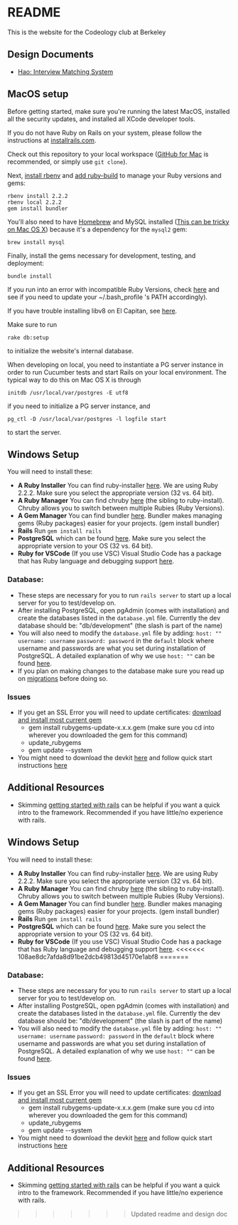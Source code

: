 # README
This is the website for the Codeology club at Berkeley

## Design Documents

* [Hao: Interview Matching System](doc/interviewMatchingSystem.md)

## MacOS setup

Before getting started, make sure you're running the latest MacOS, installed all the security updates, and installed all XCode developer tools.

If you do not have Ruby on Rails on your system, please follow the instructions at [installrails.com](http://www.installrails.com).

Check out this repository to your local workspace ([GitHub for Mac](http://mac.github.com/) is recommended, or simply use `git clone`).

Next, [install rbenv](https://github.com/sstephenson/rbenv#installation) and
[add ruby-build](https://github.com/sstephenson/ruby-build#installation) to
manage your Ruby versions and gems:

```
rbenv install 2.2.2
rbenv local 2.2.2
gem install bundler
```

You'll also need to have [Homebrew](http://brew.sh/) and MySQL installed
([This can be tricky on Mac OS X](http://stackoverflow.com/a/11945530/549397))
because it's a dependency for the `mysql2` gem:

```
brew install mysql
```

Finally, install the gems necessary for development, testing, and deployment:

```
bundle install
```

If you run into an error with incompatible Ruby Versions, check [here](https://stackoverflow.com/questions/37619964/bundle-install-not-using-rbenv-local-ruby-version) and see if you need to update your ~/.bash_profile 's PATH accordingly).

If you have trouble installing libv8 on El Capitan, see [here](http://stackoverflow.com/questions/19577759/installing-libv8-gem-on-os-x-10-9).


Make sure to run
```
rake db:setup
```
to initialize the website's internal database.

When developing on local, you need to instantiate a PG server instance in order to run Cucumber tests and start Rails on your local environment. The typical way to do this on Mac OS X is through
```
initdb /usr/local/var/postgres -E utf8
```
if you need to initialize a PG server instance, and 
```
pg_ctl -D /usr/local/var/postgres -l logfile start

```
to start the server.

## Windows Setup

You will need to install these:
* **A Ruby Installer** You can find ruby-installer [here](https://rubyinstaller.org/downloads/archives/). We are using Ruby 2.2.2. Make sure you select the appropriate version (32 vs. 64 bit).
* **A Ruby Manager** You can find chruby [here](https://github.com/postmodern/chruby#readme) (the sibling to ruby-install). Chruby allows you to switch between multiple Rubies (Ruby Versions).
* **A Gem Manager** You can find bundler [here](http://bundler.io/). Bundler makes managing gems (Ruby packages) easier for your projects. (gem install bundler)
* **Rails** Run `gem install rails`
* **PostgreSQL** which can be found [here](https://www.enterprisedb.com/downloads/postgres-postgresql-downloads#windows). Make sure you select the appropriate version to your OS (32 vs. 64 bit).
* **Ruby for VSCode** (If you use VSC) Visual Studio Code has a package that has Ruby language and debugging support [here](https://marketplace.visualstudio.com/items?itemName=rebornix.Ruby).

### Database:
* These steps are necessary for you to run `rails server` to start up a local server for you to test/develop on.
* After installing PostgreSQL, open pgAdmin (comes with installation) and create the databases listed in the `database.yml` file. Currently the dev database should be: "db/development" (the slash is part of the name)
* You will also need to modify the `database.yml` file by adding: `host: ""` `username: username` `password: password` in the `default` block where username and passwords are what you set during installation of PostgreSQL. A detailed explanation of why we use `host: ""` can be found [here](https://stackoverflow.com/questions/23375740/pgconnectionbad-fe-sendauth-no-password-supplied).
* If you plan on making changes to the database make sure you read up on [migrations](http://guides.rubyonrails.org/v3.2/migrations.html) before doing so.
### Issues
* If you get an SSL Error you will need to update certificates: [download and install most current gem](https://rubygems.org/gems/rubygems-update)
  - gem install rubygems-update-x.x.x.gem (make sure you cd into wherever you downloaded the gem for this command)
  - update_rubygems
  - gem update --system
* You might need to download the devkit [here](https://rubyinstaller.org/downloads/) and follow quick start instructions [here](https://github.com/oneclick/rubyinstaller/wiki/Development-Kit)

## Additional Resources
* Skimming [getting started with rails](https://www.pluralsight.com/blog/software-development/tutorial-rails) can be helpful if you want a quick intro to the framework. Recommended if you have little/no experience with rails.

## Windows Setup

You will need to install these:
* **A Ruby Installer** You can find ruby-installer [here](https://rubyinstaller.org/downloads/archives/). We are using Ruby 2.2.2. Make sure you select the appropriate version (32 vs. 64 bit).
* **A Ruby Manager** You can find chruby [here](https://github.com/postmodern/chruby#readme) (the sibling to ruby-install). Chruby allows you to switch between multiple Rubies (Ruby Versions).
* **A Gem Manager** You can find bundler [here](http://bundler.io/). Bundler makes managing gems (Ruby packages) easier for your projects. (gem install bundler)
* **Rails** Run `gem install rails`
* **PostgreSQL** which can be found [here](https://www.enterprisedb.com/downloads/postgres-postgresql-downloads#windows). Make sure you select the appropriate version to your OS (32 vs. 64 bit).
* **Ruby for VSCode** (If you use VSC) Visual Studio Code has a package that has Ruby language and debugging support [here](https://marketplace.visualstudio.com/items?itemName=rebornix.Ruby).
<<<<<<< 108ae8dc7afda8d91be2dcb49813d45170e1abf8
=======

### Database:
* These steps are necessary for you to run `rails server` to start up a local server for you to test/develop on.
* After installing PostgreSQL, open pgAdmin (comes with installation) and create the databases listed in the `database.yml` file. Currently the dev database should be: "db/development" (the slash is part of the name)
* You will also need to modify the `database.yml` file by adding: `host: ""` `username: username` `password: password` in the `default` block where username and passwords are what you set during installation of PostgreSQL. A detailed explanation of why we use `host: ""` can be found [here](https://stackoverflow.com/questions/23375740/pgconnectionbad-fe-sendauth-no-password-supplied).

### Issues
* If you get an SSL Error you will need to update certificates: [download and install most current gem](https://rubygems.org/gems/rubygems-update)
  - gem install rubygems-update-x.x.x.gem (make sure you cd into wherever you downloaded the gem for this command)
  - update_rubygems
  - gem update --system
* You might need to download the devkit [here](https://rubyinstaller.org/downloads/) and follow quick start instructions [here](https://github.com/oneclick/rubyinstaller/wiki/Development-Kit)

## Additional Resources
* Skimming [getting started with rails](https://www.pluralsight.com/blog/software-development/tutorial-rails) can be helpful if you want a quick intro to the framework. Recommended if you have little/no experience with rails.
>>>>>>> Updated readme and design doc
